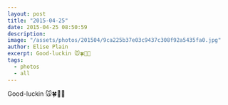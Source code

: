 ```yaml
---
layout: post
title: "2015-04-25"
date: 2015-04-25 08:50:59
description: 
image: "/assets/photos/201504/9ca225b37e03c9437c308f92a5435fa0.jpg"
author: Elise Plain
excerpt: Good-luckin 🐭🍀🐎🎯
tags: 
  - photos
  - all
---
```


Good-luckin 🐭🍀🐎🎯
<p></p>
